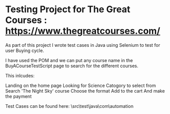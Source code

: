 # Testing Project for The Great Courses : https://www.thegreatcourses.com/


As part of this project I wrote test cases in Java using Selenium to test for user Buying cycle.

I have used the POM and we can put any course name in the BuyACourseTestScript page to search for the different courses.

This inlcudes:

Landing on the home page
Looking for Science Catogory to select from
Search 'The Night Sky' course
Choose the format 
Add to the cart
And make the payment

Test Cases can be found here:
\src\test\java\com\automation


